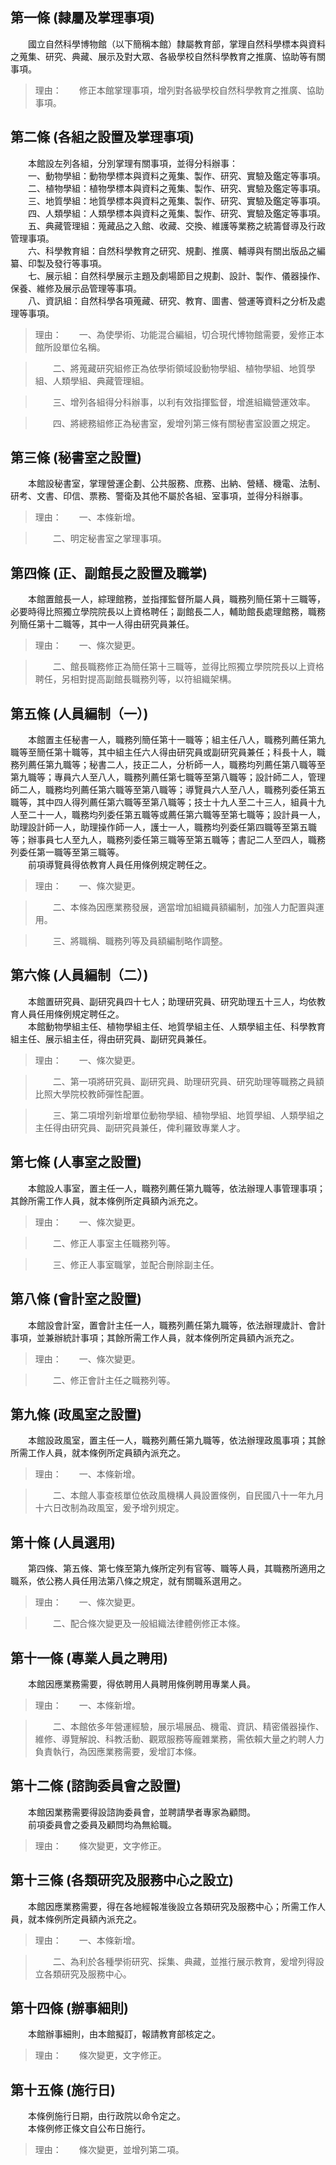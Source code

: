 第一條 (隸屬及掌理事項)
-----------------------
　　國立自然科學博物館（以下簡稱本館）隸屬教育部，掌理自然科學標本與資料之蒐集、研究、典藏、展示及對大眾、各級學校自然科學教育之推廣、協助等有關事項。  
> 理由：　　修正本館掌理事項，增列對各級學校自然科學教育之推廣、協助事項。



第二條 (各組之設置及掌理事項)
-----------------------------
　　本館設左列各組，分別掌理有關事項，並得分科辦事：  
　　一、動物學組：動物學標本與資料之蒐集、製作、研究、實驗及鑑定等事項。  
　　二、植物學組：植物學標本與資料之蒐集、製作、研究、實驗及鑑定等事項。  
　　三、地質學組：地質學標本與資料之蒐集、製作、研究、實驗及鑑定等事項。  
　　四、人類學組：人類學標本與資料之蒐集、製作、研究、實驗及鑑定等事項。  
　　五、典藏管理組：蒐藏品之入館、收藏、交換、維護等業務之統籌督導及行政管理事項。  
　　六、科學教育組：自然科學教育之研究、規劃、推廣、輔導與有關出版品之編纂、印製及發行等事項。  
　　七、展示組：自然科學展示主題及劇場節目之規劃、設計、製作、儀器操作、保養、維修及展示品管理等事項。  
　　八、資訊組：自然科學各項蒐藏、研究、教育、圖書、營運等資料之分析及處理等事項。  
> 理由：　　一、為使學術、功能混合編組，切合現代博物館需要，爰修正本館所設單位名稱。

> 　　二、將蒐藏研究組修正為依學術領域設動物學組、植物學組、地質學組、人類學組、典藏管理組。

> 　　三、增列各組得分科辦事，以利有效指揮監督，增進組織營運效率。

> 　　四、將總務組修正為秘書室，爰增列第三條有關秘書室設置之規定。



第三條 (秘書室之設置)
---------------------
　　本館設秘書室，掌理營運企劃、公共服務、庶務、出納、營繕、機電、法制、研考、文書、印信、票務、警衛及其他不屬於各組、室事項，並得分科辦事。  
> 理由：　　一、本條新增。

> 　　二、明定秘書室之掌理事項。



第四條 (正、副館長之設置及職掌)
-------------------------------
　　本館置館長一人，綜理館務，並指揮監督所屬人員，職務列簡任第十三職等，必要時得比照獨立學院院長以上資格聘任；副館長二人，輔助館長處理館務，職務列簡任第十二職等，其中一人得由研究員兼任。  
> 理由：　　一、條次變更。

> 　　二、館長職務修正為簡任第十三職等，並得比照獨立學院院長以上資格聘任，另相對提高副館長職務列等，以符組織架構。



第五條 (人員編制（一）)
-----------------------
　　本館置主任秘書一人，職務列簡任第十一職等；組主任八人，職務列薦任第九職等至簡任第十職等，其中組主任六人得由研究員或副研究員兼任；科長十人，職務列薦任第九職等；秘書二人，技正二人，分析師一人，職務均列薦任第八職等至第九職等；專員六人至八人，職務列薦任第七職等至第八職等；設計師二人，管理師二人，職務均列薦任第六職等至第八職等；導覽員六人至八人，職務列委任第五職等，其中四人得列薦任第六職等至第八職等；技士十九人至二十三人，組員十九人至二十一人，職務均列委任第五職等或薦任第六職等至第七職等；設計員一人，助理設計師一人，助理操作師一人，護士一人，職務均列委任第四職等至第五職等；辦事員七人至九人，職務列委任第三職等至第五職等；書記二人至四人，職務列委任第一職等至第三職等。  
　　前項導覽員得依教育人員任用條例規定聘任之。  
> 理由：　　一、條次變更。

> 　　二、本條為因應業務發展，適當增加組織員額編制，加強人力配置與運用。

> 　　三、將職稱、職務列等及員額編制略作調整。



第六條 (人員編制（二）)
-----------------------
　　本館置研究員、副研究員四十七人；助理研究員、研究助理五十三人，均依教育人員任用條例規定聘任之。  
　　本館動物學組主任、植物學組主任、地質學組主任、人類學組主任、科學教育組主任、展示組主任，得由研究員、副研究員兼任。  
> 理由：　　一、條次變更。

> 　　二、第一項將研究員、副研究員、助理研究員、研究助理等職務之員額比照大學院校教師彈性配置。

> 　　三、第二項增列新增單位動物學組、植物學組、地質學組、人類學組之主任得由研究員、副研究員兼任，俾利羅致專業人才。



第七條 (人事室之設置)
---------------------
　　本館設人事室，置主任一人，職務列薦任第九職等，依法辦理人事管理事項；其餘所需工作人員，就本條例所定員額內派充之。  
> 理由：　　一、條次變更。

> 　　二、修正人事室主任職務列等。

> 　　三、修正人事室職掌，並配合刪除副主任。



第八條 (會計室之設置)
---------------------
　　本館設會計室，置會計主任一人，職務列薦任第九職等，依法辦理歲計、會計事項，並兼辦統計事項；其餘所需工作人員，就本條例所定員額內派充之。  
> 理由：　　一、條次變更。

> 　　二、修正會計主任之職務列等。



第九條 (政風室之設置)
---------------------
　　本館設政風室，置主任一人，職務列薦任第九職等，依法辦理政風事項；其餘所需工作人員，就本條例所定員額內派充之。  
> 理由：　　一、本條新增。

> 　　二、本館人事查核單位依政風機構人員設置條例，自民國八十一年九月十六日改制為政風室，爰予增列規定。



第十條 (人員選用)
-----------------
　　第四條、第五條、第七條至第九條所定列有官等、職等人員，其職務所適用之職系，依公務人員任用法第八條之規定，就有關職系選用之。  
> 理由：　　一、條次變更。

> 　　二、配合條次變更及一般組織法律體例修正本條。



第十一條 (專業人員之聘用)
-------------------------
　　本館因應業務需要，得依聘用人員聘用條例聘用專業人員。  
> 理由：　　一、本條新增。

> 　　二、本館依多年營運經驗，展示場展品、機電、資訊、精密儀器操作、維修、導覽解說、科教活動、觀眾服務等龐雜業務，需依賴大量之約聘人力負責執行，為因應業務需要，爰增訂本條。



第十二條 (諮詢委員會之設置)
---------------------------
　　本館因業務需要得設諮詢委員會，並聘請學者專家為顧問。  
　　前項委員會之委員及顧問均為無給職。  
> 理由：　　條次變更，文字修正。



第十三條 (各類研究及服務中心之設立)
-----------------------------------
　　本館因應業務需要，得在各地經報准後設立各類研究及服務中心；所需工作人員，就本條例所定員額內派充之。  
> 理由：　　一、本條新增。

> 　　二、為利於各種學術研究、採集、典藏，並推行展示教育，爰增列得設立各類研究及服務中心。



第十四條 (辦事細則)
-------------------
　　本館辦事細則，由本館擬訂，報請教育部核定之。  
> 理由：　　條次變更，文字修正。



第十五條 (施行日)
-----------------
　　本條例施行日期，由行政院以命令定之。  
　　本條例修正條文自公布日施行。  
> 理由：　　條次變更，並增列第二項。